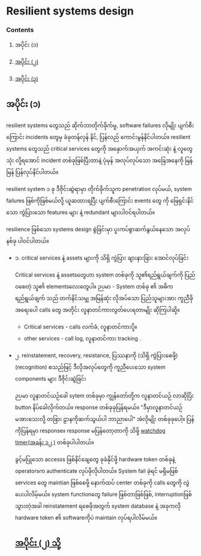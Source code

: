 # Resilient systems design
   ### Contents
1.  အပိုင်း (၁)

2.  [အပိုင်း (၂)](https://github.com/KoMoeArkarOhm/software_engineering/blob/master/PART%202%20-%20System%20Dependability%20and%20Security/Chapter_14_Resilience_engineering/Resilient_systems_design_part_2.md)

3.  [အပိုင်း (၃)]()
## အပိုင်း (၁)

resilient systems တွေသည် ဆိုက်ဘာတိုက်ခိုက်မူ, software failures လိုမျိုး ပျက်စီးကြောင်း incidents တွေမှ ခံခုတန်လှန် နိင်,  ပြန်လည် ကောင်းမွန်နိင်ပါတယ်။
resilient systems တွေသည် critical services တွေကို အနှောက်အယှက် အကင်းဆုံး နဲ့ လူတွေသုံး လို့ရအောင် incident တစ်ခုဖြစ်ပြီးတာနဲ့ ပုံမုန် အလုပ်လုပ်သော အခြေအနေကို မြန်မြန် ပြန်လုပ်နိင်ပါတယ်။

resilient system  ၁ ခု ဒီဇိုင်းဆွဲရာမှာ တိုက်ခိုက်သူက penetration လုပ်မယ်, system failures ဖြစ်ကိုဖြစ်မယ်လို့ ယူဆထားရပြီး  ပျက်စီးကြောင်း events တွေ ကို ဖြေရှင်းနိင်သော ကွဲပြားသော features များ နဲ့ redundant များပါဝင်ရပါတယ်။

resilience ဖြစ်သော systems design စွဲခြင်းမှာ ပူးကပ်စွာဆက်နွယ်နေသော အလုပ် နစ်ခု ပါဝင်ပါတယ်။

- ၁. critical services နဲ့ ‌assets များကို သိရှိ ကွဲပြား ချားနားခြား အောင်လုပ်ခြင်း

     Critical services နဲ့ assetsတွေဟာ system တစ်ခုကို သူ၏ရည်ရွယ်ချက်ကို ပြည်ဝစေတဲ့ သူ၏ elementsလေးတွေပါ။
ဉပမာ -
System တစ်ခု ၏ အဓိကရည်ရွယ်ချက် သည် တက်နိင်သမျှ အမြန်ဆုံး လိုအပ်သော ပြည်သူများအား ကူညီဖို အရေးပေါ calls တွေ အတိုင်း လူနာတင်ကားလွတ်ပေးရတာမျိုး ဆိုကြပါဆို့။

     - Critical services - calls လက်ခံ, လူနာတင်ကားပို့။
     - other services - call log, လူနာတင်ကား tracking .

- ၂. reinstatement, recovery, resistance, ပြဿနာကို (သိရှိ ကွဲပြားစေဖို့)(recognition) စသည်ဖြင့် ဒီလိုအလုပ်တွေကို ကူညီပေးသော system components များ ဒီဇိုင်းဆွဲခြင်း

     ဉပမာ လူနာတင်ယဉ်ခေါ sytem  တစ်ခုမှာ ကျွန်တော်တို့က လူနာတင်ယဉ် လာဆိုပြိး button နိပ်ခေါလိုက်တယ်။
response တစ်ခုခုပြန်ရမယ်။
"ဒီမှာလူနာတင်ယဉ် မအားသေးလို့ တခြား ဠာနကိုဆက်သွယ်ပါ ဘာညာပေါ"
အဲလိုမျိုး တစ်ခုခုပေါ့။
ပြန်ကိုပြန်ရမှာ response။
response မပြန်တော့တာကို သိဖို့ [watchdog timer(အခန်း ၁၂ )]()
တစ်ခုပါပါတယ်။


   ခွင့်မပြုသော accesss ဖြစ်နိင်ချေတွေ ခုခံနိုင်ဖို့ hardware token တစ်ခုနဲ့ operatorsက authenticate လုပ်ဖိုလိုပါတယ်။
   System fail ခဲ့ရင် မရှိမဖြစ် services တွေ maintian ဖြစ်စေဖို့ နောက်ထပ် center တစ်ခုကို calls တွေကို လွဲပေးပါလိမ့်မယ်။
   system functionတွေ failure ဖြစ်တာဖြစ်ဖြစ်, interruptionဖြစ်သွားတဲ့အခါ reinstatement ရစေဖိုအတွက် system database နဲ့ အခုကလို hardware token ၏ softwareကိုပဲ maintain လုပ်ရပါလိမ်မယ်။
 
 
  ## [အပိုင်း (၂) သို့](https://github.com/KoMoeArkarOhm/software_engineering/blob/master/PART%202%20-%20System%20Dependability%20and%20Security/Chapter_14_Resilience_engineering/Resilient_systems_design_part_2.md)
